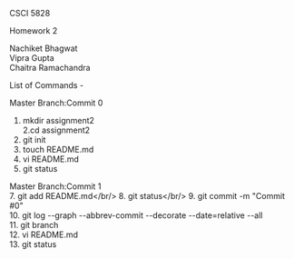 CSCI 5828 <br/>

Homework 2 <br/>

Nachiket Bhagwat<br/>
Vipra Gupta<br/>
Chaitra Ramachandra<br/>

List of Commands - <br/>

Master Branch:Commit 0<br/>
1. mkdir assignment2 <br/>
2.cd assignment2 <br/>
3. git init <br/>
4. touch README.md</br>
5. vi README.md</br>
6. git status</br>

Master Branch:Commit 1</br>
7. git add README.md</br/>
8. git status</br/>
9. git commit -m "Commit #0"<br/>
10. git log --graph --abbrev-commit --decorate --date=relative --all<br/>
11. git branch<br/>
12. vi README.md<br/>
13. git status<br/>
